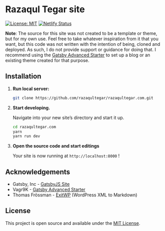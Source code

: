 # Razaqul Tegar site

[![License: MIT](https://img.shields.io/badge/License-MIT-blue.svg)](https://opensource.org/licenses/MIT) [![Netlify Status](https://api.netlify.com/api/v1/badges/9e1f22f6-d676-417b-ac40-a60b1465cee6/deploy-status)](https://app.netlify.com/sites/razaqultegar/deploys)

**Note**: The source for this site was not created to be a template or theme, but for my own use. Feel free to take whatever inspiration from it that you want, but this code was not written with the intention of being, cloned and deployed. As such, I do not provide support or guidance for doing that. I recommend using the [Gatsby Advanced Starter](https://github.com/Vagr9K/gatsby-advanced-starter) to set up a blog or an existing theme created for that purpose.

## Installation

1.  **Run local server:**

    ```sh
    git clone https://github.com/razaqultegar/razaqultegar.com.git
    ```

1.  **Start developing.**

    Navigate into your new site’s directory and start it up.

    ```sh
    cd razaqultegar.com
    yarn
    yarn run dev
    ```

1.  **Open the source code and start editings**

    Your site is now running at `http://localhost:8000` !

## Acknowledgements

- Gatsby, Inc - [GatsbyJS Site](https://www.gatsbyjs.com)
- Vagr9K - [Gatsby Advanced Starter](https://github.com/Vagr9K/gatsby-advanced-starter)
- Thomas Frössman - [ExitWP](https://github.com/thomasf/exitwp) (WordPress XML to Markdown)

## License

This project is open source and available under the [MIT License](LICENSE).
